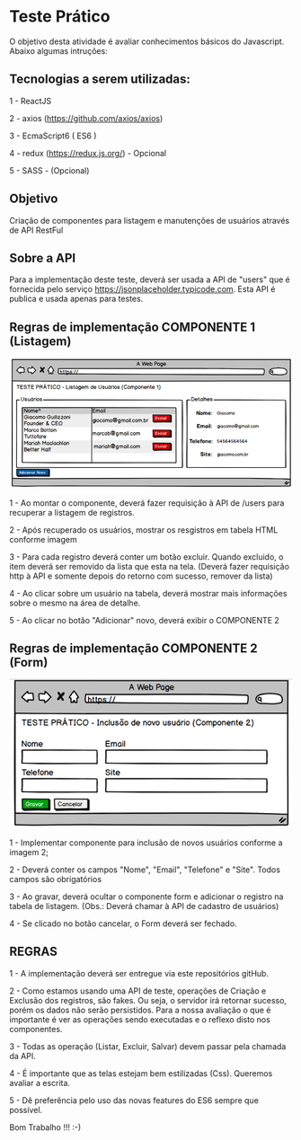 # Teste Prático

O objetivo desta atividade é avaliar conhecimentos básicos do Javascript. Abaixo algumas intruções:

## Tecnologias a serem utilizadas:

1 - ReactJS

2 - axios (https://github.com/axios/axios)

3 - EcmaScript6 ( ES6 )

4 - redux (https://redux.js.org/) - Opcional

5 - SASS - (Opcional)

## Objetivo

Criação de componentes para listagem e manutenções de usuários através de API RestFul

## Sobre a API

Para a implementação deste teste, deverá ser usada a API de "users" que é fornecida pelo serviço https://jsonplaceholder.typicode.com. Esta API é publica e usada apenas para testes.


## Regras de implementação COMPONENTE 1 (Listagem)

![alt text](https://github.com/Deivisson/test-pratico-front/blob/master/assets/images/componente1.png)

1 - Ao montar o componente, deverá fazer requisição à API de /users para recuperar a listagem de registros. 

2 - Após recuperado os usuários, mostrar os resgistros em tabela HTML conforme imagem

3 - Para cada registro deverá conter um botão excluir. Quando excluido, o item deverá ser removido da lista que esta na tela. (Deverá fazer requisição http à API e somente depois do retorno com sucesso, remover da lista)

4 - Ao clicar sobre um usuário na tabela, deverá mostrar mais informações sobre o mesmo na área de detalhe.

5 - Ao clicar no botão "Adicionar" novo, deverá exibir o COMPONENTE 2


## Regras de implementação COMPONENTE 2 (Form)

![alt text](https://github.com/Deivisson/test-pratico-front/blob/master/assets/images/componente2.png)

1 - Implementar componente para inclusão de novos usuários conforme a imagem 2;

2 - Deverá conter os campos "Nome", "Email", "Telefone" e "Site". Todos campos são obrigatórios

3 - Ao gravar, deverá ocultar o componente form e adicionar o registro na tabela de listagem. (Obs.: Deverá chamar à API de cadastro de usuários)

4 - Se clicado no botão cancelar, o Form deverá ser fechado.

## REGRAS

1 - A implementação deverá ser entregue via este repositórios gitHub.

2 - Como estamos usando uma API de teste, operações de Criação e Exclusão dos registros, são fakes. Ou seja, o servidor irá retornar sucesso, porém os dados não serão persistidos. Para a nossa avaliação o que é importante é ver as operações sendo executadas e o reflexo disto nos componentes.

3 - Todas as operação (Listar, Excluir, Salvar) devem passar pela chamada da API.

4 - É importante que as telas estejam bem estilizadas (Css). Queremos avaliar a escrita.

5 - Dê preferência pelo uso das novas features do ES6 sempre que possível.


Bom Trabalho !!! :-)




